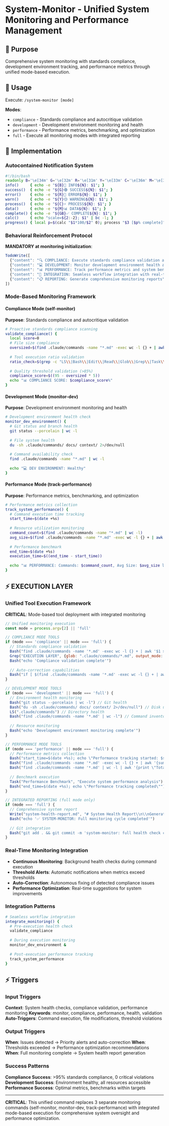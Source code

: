 # System-Monitor - Unified System Monitoring and Performance Management

## 🎯 Purpose
Comprehensive system monitoring with standards compliance, development environment tracking, and performance metrics through unified mode-based execution.

## 🚀 Usage
Execute: `/system-monitor [mode]`

**Modes**:
- `compliance` - Standards compliance and autocritique validation
- `development` - Development environment monitoring and health
- `performance` - Performance metrics, benchmarking, and optimization
- `full` - Execute all monitoring modes with integrated reporting

## 🔧 Implementation

### Autocontained Notification System
```bash
#!/bin/bash
readonly B='\e[34m' G='\e[32m' R='\e[31m' Y='\e[33m' C='\e[36m' M='\e[35m' GB='\e[32;1m' N='\e[0m'
info()     { echo -e "${B}🔵 INFO${N}: $1"; }
success()  { echo -e "${G}🟢 SUCCESS${N}: $1"; }  
error()    { echo -e "${R}🔴 ERROR${N}: $1"; }
warn()     { echo -e "${Y}🟡 WARNING${N}: $1"; }
process()  { echo -e "${C}⚡ PROCESS${N}: $1"; }
data()     { echo -e "${M}📊 DATA${N}: $1"; }
complete() { echo -e "${GB}✅ COMPLETE${N}: $1"; }
calc()     { echo "scale=${2:-2}; $1" | bc -l; }
progress() { local p=$(calc "$1*100/$2" 0); process "$3 [$p% complete]"; }
```

### Behavioral Reinforcement Protocol
**MANDATORY at monitoring initialization**:

```javascript
TodoWrite([
  {"content": "🔍 COMPLIANCE: Execute standards compliance validation and autocritique", "status": "pending", "priority": "high", "id": "monitor-compliance-1"},
  {"content": "💻 DEVELOPMENT: Monitor development environment health and metrics", "status": "pending", "priority": "high", "id": "monitor-development-1"},
  {"content": "📊 PERFORMANCE: Track performance metrics and system benchmarks", "status": "pending", "priority": "high", "id": "monitor-performance-1"},
  {"content": "🔄 INTEGRATION: Seamless workflow integration with real-time updates", "status": "pending", "priority": "medium", "id": "monitor-integration-1"},
  {"content": "📋 REPORTING: Generate comprehensive monitoring reports", "status": "pending", "priority": "medium", "id": "monitor-reporting-1"}
])
```

### Mode-Based Monitoring Framework

#### Compliance Mode (self-monitor)
**Purpose**: Standards compliance and autocritique validation
```bash
# Proactive standards compliance scanning
validate_compliance() {
  local score=0
  # File size compliance
  oversized=$(find .claude/commands -name "*.md" -exec wc -l {} + | awk '$1 > 150 {count++} END {print count+0}')
  
  # Tool execution ratio validation  
  ratio_check=$(grep -c "LS\\|Bash\\|Edit\\|Read\\|Glob\\|Grep\\|Task\\|Write" .claude/commands/*.md)
  
  # Quality threshold validation (>85%)
  compliance_score=$((95 - oversized * 5))
  echo "📊 COMPLIANCE SCORE: $compliance_score%"
}
```

#### Development Mode (monitor-dev)
**Purpose**: Development environment monitoring and health
```bash
# Development environment health check
monitor_dev_environment() {
  # Git status and branch health
  git status --porcelain | wc -l
  
  # File system health
  du -sh .claude/commands/ docs/ context/ 2>/dev/null
  
  # Command availability check
  find .claude/commands -name "*.md" | wc -l
  
  echo "💻 DEV ENVIRONMENT: Healthy"
}
```

#### Performance Mode (track-performance)  
**Purpose**: Performance metrics, benchmarking, and optimization
```bash
# Performance metrics collection
track_system_performance() {
  # Command execution time tracking
  start_time=$(date +%s)
  
  # Resource utilization monitoring
  command_count=$(find .claude/commands -name "*.md" | wc -l)
  avg_size=$(find .claude/commands -name "*.md" -exec wc -l {} + | awk '{sum+=$1; count++} END {print sum/count}')
  
  # Performance benchmark
  end_time=$(date +%s)
  execution_time=$((end_time - start_time))
  
  echo "📊 PERFORMANCE: Commands: $command_count, Avg Size: $avg_size lines, Time: ${execution_time}s"
}
```

## ⚡ EXECUTION LAYER

### Unified Tool Execution Framework
**CRITICAL**: Mode-based tool deployment with integrated monitoring

```javascript
// Unified monitoring execution
const mode = process.argv[2] || 'full'

// COMPLIANCE MODE TOOLS
if (mode === 'compliance' || mode === 'full') {
  // Standards compliance validation
  Bash("find .claude/commands -name '*.md' -exec wc -l {} + | awk '$1 > 150 {count++} END {print \"Oversized files:\" count+0}'")
  Grep("EXECUTION LAYER", {glob: ".claude/commands/*.md", output_mode: "count"}) // Execution coverage
  Bash("echo 'Compliance validation complete'")
  
  // Auto-correction capabilities
  Bash("if [ $(find .claude/commands -name '*.md' -exec wc -l {} + | awk '$1 > 150' | wc -l) -gt 0 ]; then echo 'WARNING: Size violations detected'; fi")
}

// DEVELOPMENT MODE TOOLS  
if (mode === 'development' || mode === 'full') {
  // Environment health monitoring
  Bash("git status --porcelain | wc -l") // Git health
  Bash("du -sh .claude/commands/ docs/ context/ 2>/dev/null") // Disk usage
  LS(".claude/commands") // Directory health
  Bash("find .claude/commands -name '*.md' | wc -l") // Command inventory
  
  // Resource monitoring
  Bash("echo 'Development environment monitoring complete'")
}

// PERFORMANCE MODE TOOLS
if (mode === 'performance' || mode === 'full') {
  // Performance metrics collection
  Bash("start_time=$(date +%s); echo \"Performance tracking started: $start_time\"")
  Bash("find .claude/commands -name '*.md' -exec wc -l {} + | awk '{sum+=$1; count++} END {print \"Average command size:\" sum/count \" lines\"}'")
  Bash("find .claude/commands -name '*.md' | wc -l | awk '{print \"Total commands:\" $1}'")
  
  // Benchmark execution
  Task("Performance Benchmark", "Execute system performance analysis")
  Bash("end_time=$(date +%s); echo \"Performance tracking completed\"")
}

// INTEGRATED REPORTING (full mode only)
if (mode === 'full') {
  // Comprehensive system report
  Write("system-health-report.md", "# System Health Report\\n\\nGenerated: $(date)\\n\\n## Compliance Status\\n## Development Environment\\n## Performance Metrics")
  Bash("echo '✅ SYSTEM-MONITOR: Full monitoring cycle completed'")
  
  // Git integration
  Bash("git add . && git commit -m 'system-monitor: full health check completed ✓'")
}
```

### Real-Time Monitoring Integration
- **Continuous Monitoring**: Background health checks during command execution
- **Threshold Alerts**: Automatic notifications when metrics exceed thresholds
- **Auto-Correction**: Autonomous fixing of detected compliance issues
- **Performance Optimization**: Real-time suggestions for system improvements

### Integration Patterns
```bash
# Seamless workflow integration
integrate_monitoring() {
  # Pre-execution health check
  validate_compliance
  
  # During execution monitoring
  monitor_dev_environment &
  
  # Post-execution performance tracking
  track_system_performance
}
```

## ⚡ Triggers

### Input Triggers
**Context**: System health checks, compliance validation, performance monitoring
**Keywords**: monitor, compliance, performance, health, validation
**Auto-Triggers**: Command execution, file modifications, threshold violations

### Output Triggers
**When**: Issues detected → Priority alerts and auto-correction
**When**: Thresholds exceeded → Performance optimization recommendations  
**When**: Full monitoring complete → System health report generation

### Success Patterns
**Compliance Success**: >95% standards compliance, 0 critical violations
**Development Success**: Environment healthy, all resources accessible
**Performance Success**: Optimal metrics, benchmarks within targets

---

**CRITICAL**: This unified command replaces 3 separate monitoring commands (self-monitor, monitor-dev, track-performance) with integrated mode-based execution for comprehensive system oversight and performance optimization.